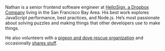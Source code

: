 Nathan is a senior frontend software engineer at [HelloSign, a Dropbox Company](https://hellosign.com) living in the San Francisco Bay Area. His best work explores JavaScript performance, best practices, and Node.js. He’s most passionate about solving puzzles and making things that other developers use to make things.

He also volunteers with a [pigeon and dove rescue organization](http://pigeonrescue.org) and occasionally [shares stuff](/stuff).

